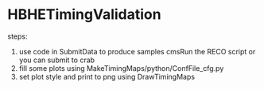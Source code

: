 # HBHETimingValidation
steps:

1. use code in SubmitData to produce samples
    cmsRun the RECO script or you can submit to crab
2. fill some plots using MakeTimingMaps/python/ConfFile_cfg.py
3. set plot style and print to png using DrawTimingMaps

